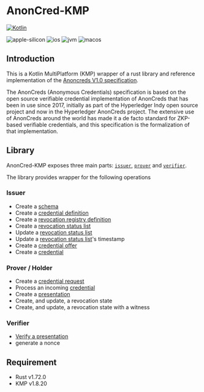 # AnonCred-KMP

[![Kotlin](https://img.shields.io/badge/kotlin-1.8.20-blue.svg?logo=kotlin)](http://kotlinlang.org)

![apple-silicon](https://camo.githubusercontent.com/a92c841ffd377756a144d5723ff04ecec886953d40ac03baa738590514714921/687474703a2f2f696d672e736869656c64732e696f2f62616467652f737570706f72742d2535424170706c6553696c69636f6e2535442d3433424246462e7376673f7374796c653d666c6174)
![ios](https://camo.githubusercontent.com/1fec6f0d044c5e1d73656bfceed9a78fd4121b17e82a2705d2a47f6fd1f0e3e5/687474703a2f2f696d672e736869656c64732e696f2f62616467652f706c6174666f726d2d696f732d4344434443442e7376673f7374796c653d666c6174)
![jvm](https://camo.githubusercontent.com/700f5dcd442fd835875568c038ae5cd53518c80ae5a0cf12c7c5cf4743b5225b/687474703a2f2f696d672e736869656c64732e696f2f62616467652f706c6174666f726d2d6a766d2d4442343133442e7376673f7374796c653d666c6174)
![macos](https://camo.githubusercontent.com/1b8313498db244646b38a4480186ae2b25464e5e8d71a1920c52b2be5212b909/687474703a2f2f696d672e736869656c64732e696f2f62616467652f706c6174666f726d2d6d61636f732d3131313131312e7376673f7374796c653d666c6174)

## Introduction

This is a Kotlin MultiPlatform (KMP) wrapper of a rust library and reference implementation of the [Anoncreds V1.0
specification](https://hyperledger.github.io/anoncreds-spec/).


The AnonCreds (Anonymous Credentials) specification is based on the open source verifiable credential implementation of AnonCreds that has been in use since 2017, initially as part of the Hyperledger Indy open source project and now in the Hyperledger AnonCreds project. The extensive use of AnonCreds around the world has made it a de facto standard for ZKP-based verifiable credentials, and this specification is the formalization of that implementation.

## Library

AnonCred-KMP exposes three main parts: [`issuer`](./anoncred-wrapper-rust/src/issuer/mod.rs),
[`prover`](./anoncred-wrapper-rust/src/prover/mod.rs) and
[`verifier`](./anoncred-wrapper-rust/src/verifier/mod.rs).

The library provides wrapper for the following operations

### Issuer

- Create a [schema](https://hyperledger.github.io/anoncreds-spec/#schema-publisher-publish-schema-object)
- Create a [credential definition](https://hyperledger.github.io/anoncreds-spec/#issuer-create-and-publish-credential-definition-object)
- Create a [revocation registry definition](https://hyperledger.github.io/anoncreds-spec/#issuer-create-and-publish-revocation-registry-objects)
- Create a [revocation status list](https://hyperledger.github.io/anoncreds-spec/#publishing-the-initial-initial-revocation-status-list-object)
- Update a [revocation status list](https://hyperledger.github.io/anoncreds-spec/#publishing-the-initial-initial-revocation-status-list-object)
- Update a [revocation status list](https://hyperledger.github.io/anoncreds-spec/#publishing-the-initial-initial-revocation-status-list-object)'s timestamp
- Create a [credential offer](https://hyperledger.github.io/anoncreds-spec/#credential-offer)
- Create a [credential](https://hyperledger.github.io/anoncreds-spec/#issue-credential)

### Prover / Holder

- Create a [credential request](https://hyperledger.github.io/anoncreds-spec/#credential-request)
- Process an incoming [credential](https://hyperledger.github.io/anoncreds-spec/#receiving-a-credential)
- Create a [presentation](https://hyperledger.github.io/anoncreds-spec/#generate-presentation)
- Create, and update, a revocation state
- Create, and update, a revocation state with a witness

### Verifier

- [Verify a presentation](https://hyperledger.github.io/anoncreds-spec/#verify-presentation)
- generate a nonce

## Requirement

- Rust v1.72.0
- KMP v1.8.20
